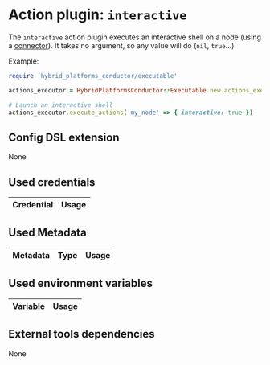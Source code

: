 # Action plugin: `interactive`

The `interactive` action plugin executes an interactive shell on a node (using a [connector](../connector)).
It takes no argument, so any value will do (`nil`, `true`...)

Example:
```ruby
require 'hybrid_platforms_conductor/executable'

actions_executor = HybridPlatformsConductor::Executable.new.actions_executor

# Launch an interactive shell
actions_executor.execute_actions('my_node' => { interactive: true })
```

## Config DSL extension

None

## Used credentials

| Credential | Usage
| --- | --- |

## Used Metadata

| Metadata | Type | Usage
| --- | --- | --- |

## Used environment variables

| Variable | Usage
| --- | --- |

## External tools dependencies

None
